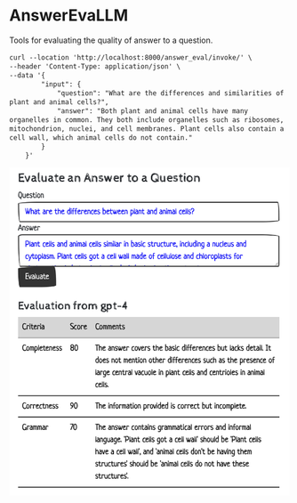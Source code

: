 # AnswerEvaLLM

Tools for evaluating the quality of answer to a question.

```
curl --location 'http://localhost:8000/answer_eval/invoke/' \
--header 'Content-Type: application/json' \
--data '{
        "input": {
            "question": "What are the differences and similarities of plant and animal cells?",
            "answer": "Both plant and animal cells have many organelles in common. They both include organelles such as ribosomes, mitochondrion, nuclei, and cell membranes. Plant cells also contain a cell wall, which animal cells do not contain."
        }
    }'
```

![qa_form_eg.png](docs/qa_form_eg.png)
